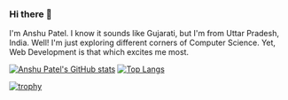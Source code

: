 ### Hi there 👋
I'm Anshu Patel. I know it sounds like Gujarati, but I'm from Uttar Pradesh, India.
Well! I'm just exploring different corners of Computer Science. Yet, Web Development is that which excites me most.

[![Anshu Patel's GitHub stats](https://github-readme-stats.vercel.app/api?username=anshupatelz)](https://github.com/anuraghazra/github-readme-stats)
[![Top Langs](https://github-readme-stats.vercel.app/api/top-langs/?username=anshupatelz)](https://github.com/anuraghazra/github-readme-stats)



[![trophy](https://github-profile-trophy.vercel.app/?username=anshupatelz&theme=onedark)](https://github.com/ryo-ma/github-profile-trophy)


<!--
**anshupatelz/anshupatelz** is a ✨ _special_ ✨ repository because its `README.md` (this file) appears on your GitHub profile.

Here are some ideas to get you started:

- 🔭 I’m currently working on ...
- 🌱 I’m currently learning ...
- 👯 I’m looking to collaborate on ...
- 🤔 I’m looking for help with ...
- 💬 Ask me about ...
- 📫 How to reach me: ...
- 😄 Pronouns: ...
- ⚡ Fun fact: ...
-->
